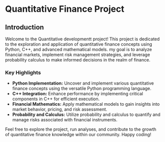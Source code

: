 # Quantitative Finance Project

## Introduction

Welcome to the Quantitative developmentt project! This project is dedicated to the exploration and application of quantitative finance concepts using Python, C++, and advanced mathematical models. my goal is to analyze financial markets, implement risk management strategies, and leverage probability calculus to make informed decisions in the realm of finance.

### Key Highlights

- **Python Implementation:** Uncover and implement various quantitative finance concepts using the versatile Python programming language.
- **C++ Integration:** Enhance performance by implementing critical components in C++ for efficient execution.
- **Financial Mathematics:** Apply mathematical models to gain insights into market behavior, pricing, and risk assessment.
- **Probability and Calculus:** Utilize probability and calculus to quantify and manage risks associated with financial instruments.

Feel free to explore the project, run analyses, and contribute to the growth of quantitative finance knowledge within our community. Happy coding!
